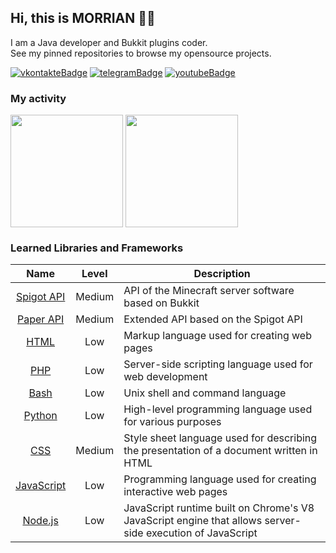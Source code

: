 [vkontakteUrl]: https://vk.me/shazaika
[vkontakteBadge]: https://img.shields.io/static/v1?label=vk&message=write&style=for-the-badge&color=0077FF&logo=vk

[telegramUrl]: https://t.me/morr1an
[telegramBadge]: https://img.shields.io/static/v1?label=telegram&message=write&style=for-the-badge&color=26A5E4&logo=telegram

[youtubeUrl]: https://www.youtube.com/channel/UCbNDaAOukUYtXWEgMgRMA7w
[youtubeBadge]: https://img.shields.io/static/v1?label=youtube&message=view&style=for-the-badge&color=FF0000&logo=youtube

## Hi, this is MORRIAN 👋🏻

I am a Java developer and Bukkit plugins coder.<br>
See my pinned repositories to browse my opensource projects.

[![vkontakteBadge]][vkontakteUrl] [![telegramBadge]][telegramUrl] [![youtubeBadge]][youtubeUrl]

### My activity
<div>  
  <img align="center" height="180em" src="https://github-readme-stats.vercel.app/api?username=morr1an&show_icons=true&hide_border=true&theme=material-palenight&include_all_commits=true&count_private=true"/>
  <img align="center" height="180em" src="https://github-readme-stats.vercel.app/api/top-langs/?username=SoKnight&hide_border=true&theme=material-palenight&langs_count=5"/>
</div>

### Learned Libraries and Frameworks
| Name | Level | Description |
|:---:|:---:|---|
| [Spigot API](https://hub.spigotmc.org/javadocs/spigot/index.html) | Medium | API of the Minecraft server software based on Bukkit |
| [Paper API](https://papermc.io/javadocs/paper/1.17/index.html) | Medium | Extended API based on the Spigot API |
| [HTML](https://developer.mozilla.org/en-US/docs/Web/HTML) | Low | Markup language used for creating web pages |
| [PHP](https://www.php.net/) | Low | Server-side scripting language used for web development |
| [Bash](https://www.gnu.org/software/bash/) | Low | Unix shell and command language |
| [Python](https://www.python.org/) | Low | High-level programming language used for various purposes |
| [CSS](https://developer.mozilla.org/en-US/docs/Web/CSS) | Medium | Style sheet language used for describing the presentation of a document written in HTML |
| [JavaScript](https://developer.mozilla.org/en-US/docs/Web/JavaScript) | Low | Programming language used for creating interactive web pages |
| [Node.js](https://nodejs.org/en/) | Low | JavaScript runtime built on Chrome's V8 JavaScript engine that allows server-side execution of JavaScript |
